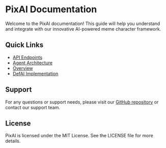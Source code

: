# PixAI Documentation

Welcome to the PixAI documentation! This guide will help you understand and integrate with our innovative AI-powered meme character framework.

## Quick Links

- [API Endpoints](./endpoints.md)
- [Agent Architecture](./architecture.md)
- [Overview](./overview.md)
- [DefAI Implementation](./defai.md)

## Support

For any questions or support needs, please visit our [GitHub repository](https://github.com/Pixie548/PixAI) or contact our support team.

## License

PixAI is licensed under the MIT License. See the LICENSE file for more details. 